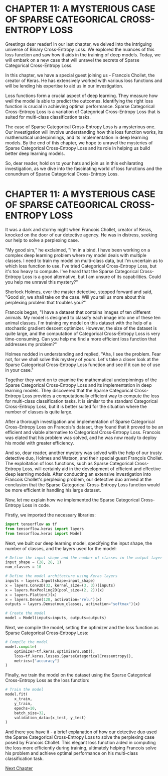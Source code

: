 # CHAPTER 11: A MYSTERIOUS CASE OF SPARSE CATEGORICAL CROSS-ENTROPY LOSS

Greetings dear reader! In our last chapter, we delved into the intriguing universe of Binary Cross-Entropy Loss. We explored the nuances of this loss function and saw how it aids in the training of deep models. Today, we will embark on a new case that will unravel the secrets of Sparse Categorical Cross-Entropy Loss.

In this chapter, we have a special guest joining us - Francois Chollet, the creator of Keras. He has extensively worked with various loss functions and will be lending his expertise to aid us in our investigation.

Loss functions form a crucial aspect of deep learning. They measure how well the model is able to predict the outcomes. Identifying the right loss function is crucial in achieving optimal performance. Sparse Categorical Cross-Entropy Loss is a variation of Categorical Cross-Entropy Loss that is suited for multi-class classification tasks.

The case of Sparse Categorical Cross-Entropy Loss is a mysterious one. Our investigation will involve understanding how this loss function works, its mathematical underpinnings, and its implementation in deep learning models. By the end of this chapter, we hope to unravel the mysteries of Sparse Categorical Cross-Entropy Loss and its role in helping us build better deep learning models.

So, dear reader, hold on to your hats and join us in this exhilarating investigation, as we dive into the fascinating world of loss functions and the conundrum of Sparse Categorical Cross-Entropy Loss.
# CHAPTER 11: A MYSTERIOUS CASE OF SPARSE CATEGORICAL CROSS-ENTROPY LOSS

It was a dark and stormy night when Francois Chollet, creator of Keras, knocked on the door of our detective agency. He was in distress, seeking our help to solve a perplexing case. 

"My good sirs," he exclaimed, "I'm in a bind. I have been working on a complex deep learning problem where my model deals with multiple classes. I need to train my model on multi-class data, but I'm uncertain as to which loss function to use. I've tried Categorical Cross-Entropy Loss, but it's too heavy to compute. I've heard that the Sparse Categorical Cross-Entropy Loss is a good alternative, but I am unsure of its capabilities. Could you help me unravel this mystery?"

Sherlock Holmes, ever the master detective, stepped forward and said, "Good sir, we shall take on the case. Will you tell us more about this perplexing problem that troubles you?"

Francois began, "I have a dataset that contains images of ten different animals. My model is designed to classify each image into one of these ten animal classes. I'm training my model on this dataset with the help of a stochastic gradient descent optimizer. However, the size of the dataset is quite large, and the computation of Categorical Cross-Entropy Loss is very time-consuming. Can you help me find a more efficient loss function that addresses my problem?"

Holmes nodded in understanding and replied, "Aha, I see the problem. Fear not, for we shall solve this mystery of yours. Let's take a closer look at the Sparse Categorical Cross-Entropy Loss function and see if it can be of use in your case."

Together they went on to examine the mathematical underpinnings of the Sparse Categorical Cross-Entropy Loss and its implementation in deep learning models. They discovered that the Sparse Categorical Cross-Entropy Loss provides a computationally efficient way to compute the loss for multi-class classification tasks. It is similar to the standard Categorical Cross-Entropy Loss, but it is better suited for the situation where the number of classes is quite large.

After a thorough investigation and implementation of Sparse Categorical Cross-Entropy Loss on Francois's dataset, they found that it proved to be an efficient and viable alternative to Categorical Cross-Entropy Loss. Francois was elated that his problem was solved, and he was now ready to deploy his model with greater efficiency.

And so, dear reader, another mystery was solved with the help of our trusty detective duo, Holmes and Watson, and their special guest François Chollet. The exploitation of loss functions, such as Sparse Categorical Cross-Entropy Loss, will certainly aid in the development of efficient and effective deep learning models.
After conducting an extensive investigation into Francois Chollet's perplexing problem, our detective duo arrived at the conclusion that the Sparse Categorical Cross-Entropy Loss function would be more efficient in handling his large dataset.

Now, let me explain how we implemented the Sparse Categorical Cross-Entropy Loss in code.

Firstly, we imported the necessary libraries:

```python
import tensorflow as tf
from tensorflow.keras import layers
from tensorflow.keras import Model
```

Next, we built our deep learning model, specifying the input shape, the number of classes, and the layers used for the model:

```python
# Define the input shape and the number of classes in the output layer
input_shape = (28, 28, 1)
num_classes = 10

# Define the model architecture using Keras layers
inputs = layers.Input(shape=input_shape)
x = layers.Conv2D(32, kernel_size=(3, 3))(inputs)
x = layers.MaxPooling2D(pool_size=(2, 2))(x)
x = layers.Flatten()(x)
x = layers.Dense(128, activation="relu")(x)
outputs = layers.Dense(num_classes, activation="softmax")(x)

# Create the model
model = Model(inputs=inputs, outputs=outputs)
```

Next, we compile the model, setting the optimizer and the loss function as Sparse Categorical Cross-Entropy Loss:

```python
# Compile the model
model.compile(
    optimizer=tf.keras.optimizers.SGD(),
    loss=tf.keras.losses.SparseCategoricalCrossentropy(),
    metrics=["accuracy"]
)
```

Finally, we train the model on the dataset using the Sparse Categorical Cross-Entropy Loss as the loss function:

```python
# Train the model
model.fit(
    x_train,
    y_train,
    epochs=10,
    batch_size=32,
    validation_data=(x_test, y_test)
)
```

And there you have it - a brief explanation of how our detective duo used the Sparse Categorical Cross-Entropy Loss to solve the perplexing case posed by Francois Chollet. This elegant loss function aided in computing the loss more efficiently during training, ultimately helping Francois solve his problem and achieve optimal performance on his multi-class classification task.


[Next Chapter](12_Chapter12.md)
